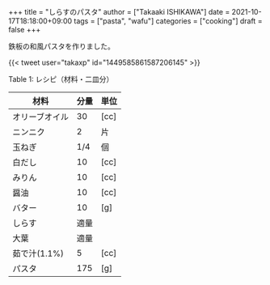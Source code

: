 +++
title = "しらすのパスタ"
author = ["Takaaki ISHIKAWA"]
date = 2021-10-17T18:18:00+09:00
tags = ["pasta", "wafu"]
categories = ["cooking"]
draft = false
+++

鉄板の和風パスタを作りました。  

{{< tweet user="takaxp" id="1449585861587206145" >}}  

<div class="table-caption">
  <span class="table-number">Table 1</span>:
  レシピ（材料・二皿分）
</div>

| 材料      | 分量 | 単位 |
|---------|----|----|
| オリーブオイル | 30  | [cc] |
| ニンニク  | 2   | 片   |
| 玉ねぎ    | 1/4 | 個   |
| 白だし    | 10  | [cc] |
| みりん    | 10  | [cc] |
| 醤油      | 10  | [cc] |
| バター    | 10  | [g]  |
| しらす    | 適量 |      |
| 大葉      | 適量 |      |
| 茹で汁(1.1%) | 5   | [cc] |
| パスタ    | 175 | [g]  |